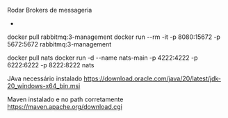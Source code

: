 Rodar Brokers de messageria

-
docker pull rabbitmq:3-management
docker run --rm -it -p 8080:15672 -p 5672:5672 rabbitmq:3-management

docker pull nats
docker run -d --name nats-main -p 4222:4222 -p 6222:6222 -p 8222:8222 nats



JAva necessário instalado 
https://download.oracle.com/java/20/latest/jdk-20_windows-x64_bin.msi

Maven instalado  e no path corretamente
https://maven.apache.org/download.cgi
